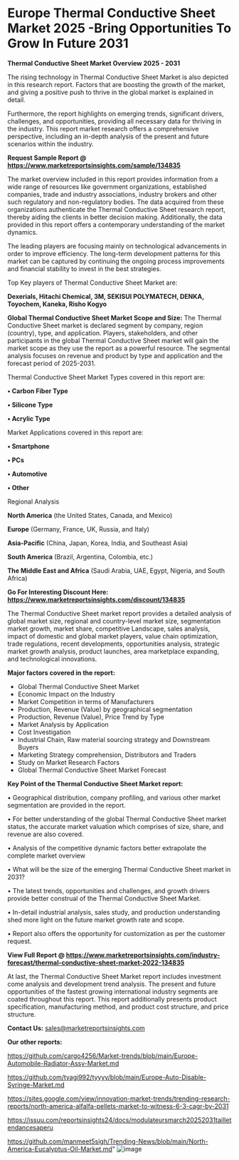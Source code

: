 # Europe Thermal Conductive Sheet Market 2025 -Bring Opportunities To Grow In Future 2031

<Strong> Thermal Conductive Sheet Market Overview 2025 - 2031</strong>

The rising technology in Thermal Conductive Sheet Market is also depicted in this research report. Factors that are boosting the growth of the market, and giving a positive push to thrive in the global market is explained in detail.

Furthermore, the report highlights on emerging trends, significant drivers, challenges, and opportunities, providing all necessary data for thriving in the industry. This report market research offers a comprehensive perspective, including an in-depth analysis of the present and future scenarios within the industry.

<strong>Request Sample Report @ <a href=https://www.marketreportsinsights.com/sample/134835>https://www.marketreportsinsights.com/sample/134835</a></strong>

The market overview included in this report provides information from a wide range of resources like government organizations, established companies, trade and industry associations, industry brokers and other such regulatory and non-regulatory bodies. The data acquired from these organizations authenticate the Thermal Conductive Sheet research report, thereby aiding the clients in better decision making. Additionally, the data provided in this report offers a contemporary understanding of the market dynamics.

The leading players are focusing mainly on technological advancements in order to improve efficiency. The long-term development patterns for this market can be captured by continuing the ongoing process improvements and financial stability to invest in the best strategies.

Top Key players of Thermal Conductive Sheet Market are:

<strong>Dexerials, Hitachi Chemical, 3M, SEKISUI POLYMATECH, DENKA, Toyochem, Kaneka, Risho Kogyo</strong>

<strong><b>Global Thermal Conductive Sheet Market Scope and Size:</b></strong>
The Thermal Conductive Sheet market is declared segment by company, region (country), type, and application. Players, stakeholders, and other participants in the global Thermal Conductive Sheet market will gain the market scope as they use the report as a powerful resource. The segmental analysis focuses on revenue and product by type and application and the forecast period of 2025-2031.

Thermal Conductive Sheet Market Types covered in this report are:

<strong>• Carbon Fiber Type

• Silicone Type

• Acrylic Type</strong>

Market Applications covered in this report are:

<strong>• Smartphone

• PCs

• Automotive

• Other</strong> 

Regional Analysis

<strong>North America</strong> (the United States, Canada, and Mexico)

<strong>Europe</strong> (Germany, France, UK, Russia, and Italy)

<strong>Asia-Pacific</strong> (China, Japan, Korea, India, and Southeast Asia)

<strong>South America</strong> (Brazil, Argentina, Colombia, etc.)

<strong>The Middle East and Africa</strong> (Saudi Arabia, UAE, Egypt, Nigeria, and South Africa)

<strong>Go For Interesting Discount Here: <a href=https://www.marketreportsinsights.com/discount/134835>https://www.marketreportsinsights.com/discount/134835</a></strong>

The Thermal Conductive Sheet market report provides a detailed analysis of global market size, regional and country-level market size, segmentation market growth, market share, competitive Landscape, sales analysis, impact of domestic and global market players, value chain optimization, trade regulations, recent developments, opportunities analysis, strategic market growth analysis, product launches, area marketplace expanding, and technological innovations.

<strong><b>Major factors covered in the report:</b></strong>
<ul>
  <li>Global Thermal Conductive Sheet Market </li>
  <li>Economic Impact on the Industry</li>
  <li>Market Competition in terms of Manufacturers</li>
  <li>Production, Revenue (Value) by geographical segmentation</li>
  <li>Production, Revenue (Value), Price Trend by Type</li>
  <li>Market Analysis by Application</li>
  <li>Cost Investigation</li>
  <li>Industrial Chain, Raw material sourcing strategy and Downstream Buyers</li>
  <li>Marketing Strategy comprehension, Distributors and Traders</li>
  <li>Study on Market Research Factors</li>
  <li>Global Thermal Conductive Sheet Market Forecast</li>
</ul>

<strong><b>Key Point of the Thermal Conductive Sheet Market report:</b></strong>

• Geographical distribution, company profiling, and various other market segmentation are provided in the report.

• For better understanding of the global Thermal Conductive Sheet market status, the accurate market valuation which comprises of size, share, and revenue are also covered.

• Analysis of the competitive dynamic factors better extrapolate the complete market overview

• What will be the size of the emerging Thermal Conductive Sheet market in 2031?

• The latest trends, opportunities and challenges, and growth drivers provide better construal of the Thermal Conductive Sheet Market.

• In-detail industrial analysis, sales study, and production understanding shed more light on the future market growth rate and scope.

• Report also offers the opportunity for customization as per the customer request.

<strong><b>View Full Report @ <a href=https://www.marketreportsinsights.com/industry-forecast/thermal-conductive-sheet-market-2022-134835>https://www.marketreportsinsights.com/industry-forecast/thermal-conductive-sheet-market-2022-134835</a></b></strong>


At last, the Thermal Conductive Sheet Market report includes investment come analysis and development trend analysis. The present and future opportunities of the fastest growing international industry segments are coated throughout this report. This report additionally presents product specification, manufacturing method, and product cost structure, and price structure.

<strong>Contact Us:</strong>
sales@marketreportsinsights.com

<strong>Our other reports:</strong>

<a href=https://github.com/cargo4256/Market-trends/blob/main/Europe-Automobile-Radiator-Assy-Market.md>https://github.com/cargo4256/Market-trends/blob/main/Europe-Automobile-Radiator-Assy-Market.md</a>

<a href=https://github.com/tyagi992/tyyyy/blob/main/Europe-Auto-Disable-Syringe-Market.md>https://github.com/tyagi992/tyyyy/blob/main/Europe-Auto-Disable-Syringe-Market.md</a>

<a href=https://sites.google.com/view/innovation-market-trends/trending-research-reports/north-america-alfalfa-pellets-market-to-witness-6-3-cagr-by-2031>https://sites.google.com/view/innovation-market-trends/trending-research-reports/north-america-alfalfa-pellets-market-to-witness-6-3-cagr-by-2031</a>

<a href=https://issuu.com/reportsinsights24/docs/modulateursmarch20252031tailletendancesaperu>https://issuu.com/reportsinsights24/docs/modulateursmarch20252031tailletendancesaperu</a>

<a href=https://github.com/manmeet5sigh/Trending-News/blob/main/North-America-Eucalyptus-Oil-Market.md>https://github.com/manmeet5sigh/Trending-News/blob/main/North-America-Eucalyptus-Oil-Market.md</a>"
![image](https://github.com/user-attachments/assets/8c70602a-33b3-4af4-9092-95cbb05b26b5)
